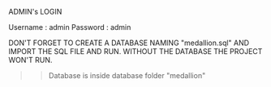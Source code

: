 ADMIN's LOGIN 

Username : admin
Password : admin


DON'T FORGET TO CREATE A DATABASE NAMING "medallion.sql" AND IMPORT THE SQL FILE AND RUN.
WITHOUT THE DATABASE THE PROJECT WON'T RUN.

>>Database is inside database folder "medallion"
